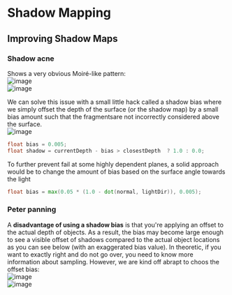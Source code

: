 # Shadow Mapping
## Improving Shadow Maps

### Shadow acne 
Shows a very obvious Moiré-like pattern:  
![image](https://user-images.githubusercontent.com/98029669/214163662-5755273e-f755-4d5a-93fe-0bfc76f4d2f5.png)  
![image](https://user-images.githubusercontent.com/98029669/214163721-e07a7727-54b5-4a2d-ab65-6c25e384a06c.png)

We can solve this issue with a small little hack called a shadow bias where we simply offset the depth of the surface 
(or the shadow map) by a small bias amount such that the fragmentsare not incorrectly considered above the surface.  
![image](https://user-images.githubusercontent.com/98029669/214163816-17950c5f-fd7a-43aa-9177-c3910d65d5a2.png)  
```GLSL
float bias = 0.005;
float shadow = currentDepth - bias > closestDepth  ? 1.0 : 0.0;
```
To further prevent fail at some highly dependent planes, a solid approach would be to change the amount of bias based on the surface angle towards the light
```GLSL
float bias = max(0.05 * (1.0 - dot(normal, lightDir)), 0.005); 
```

### Peter panning
A __disadvantage of using a shadow bias__ is that you're applying an offset to the actual depth of objects. 
As a result, the bias may become large enough to see a visible offset of shadows compared to the actual object locations as you can see below 
(with an exaggerated bias value). In theoretic, if you want to exactly right and do not go over, you need to know more information about sampling.
However, we are kind off abrapt to choos the offset bias:    
![image](https://user-images.githubusercontent.com/98029669/214165910-9078b224-fd8a-4ba8-8b2a-e56635e7fe1d.png)  
![image](https://user-images.githubusercontent.com/98029669/214170511-bd184973-087d-4972-b2c6-681d2a1f2c4c.png)  

